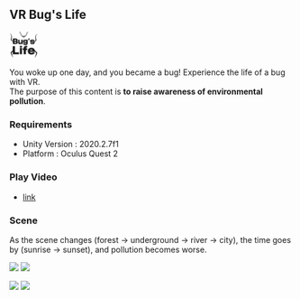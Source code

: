 ## VR Bug's Life
<img src="https://raw.githubusercontent.com/zogak/VRproject/main/BugsLife/Assets/UISprites/bugslife%20logo%20-%20black.png" width="10%">

You woke up one day, and you became a bug! Experience the life of a bug with VR. </br>
The purpose of this content is __to raise awareness of environmental pollution__.

### Requirements
* Unity Version : 2020.2.7f1
* Platform : Oculus Quest 2

### Play Video
* [link](https://www.youtube.com/watch?v=cXbqdtdudQw)

### Scene


As the scene changes (forest → underground → river → city), the time goes by (sunrise → sunset), and pollution becomes worse.
<p>
<img src="https://user-images.githubusercontent.com/76643037/121808807-379a8900-cc95-11eb-889b-a32eff0a2d71.png" width = "40%">
<img src="https://user-images.githubusercontent.com/76643037/121808729-dd99c380-cc94-11eb-9e94-2ffabc763911.png" width = "40%"> </p>
<p>
<img src ="https://user-images.githubusercontent.com/76643037/121782977-4591d080-cbe7-11eb-9ad3-449fb91f3c25.png" width = "40%">

<img src = "https://user-images.githubusercontent.com/76643037/121783218-4ecf6d00-cbe8-11eb-9bad-49ac07489805.png" width = 40%>
</p>
